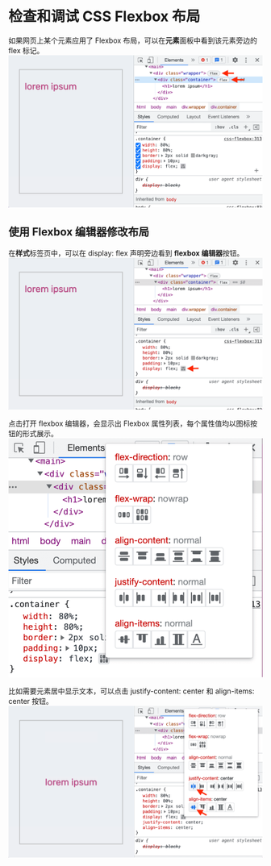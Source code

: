 # 检查和调试 CSS Flexbox 布局

如果网页上某个元素应用了 Flexbox 布局，可以在**元素**面板中看到该元素旁边的 flex 标记。
![](flex标记.png)

## 使用 Flexbox 编辑器修改布局

在**样式**标签页中，可以在 display: flex 声明旁边看到 **flexbox 编辑器**按钮。
![](flexbox编辑器按钮.png)

点击打开 flexbox 编辑器，会显示出 Flexbox 属性列表，每个属性值均以图标按钮的形式展示。
![](flexbox编辑器.png)

比如需要元素居中显示文本，可以点击 justify-content: center 和 align-items: center 按钮。
![](居中显示.png)
